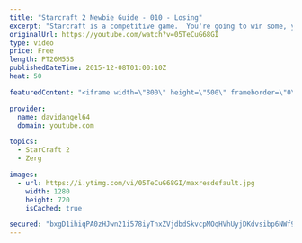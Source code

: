 ```yaml
---
title: "Starcraft 2 Newbie Guide - 010 - Losing"
excerpt: "Starcraft is a competitive game.  You're going to win some, you're going to lose some.  When you win a game, you feel good, and that's awesome.  But how do you react to losing a game?  How you react to losing in a competitive game like Starcraft 2 is an important consideration.  The biggest concept is"
originalUrl: https://youtube.com/watch?v=05TeCuG68GI
type: video
price: Free
length: PT26M55S
publishedDateTime: 2015-12-08T01:00:10Z
heat: 50

featuredContent: "<iframe width=\"800\" height=\"500\" frameborder=\"0\" src=\"https://www.youtube.com/embed/05TeCuG68GI\" allow=\"accelerometer; autoplay; encrypted-media; gyroscope; picture-in-picture\" allowfullscreen></iframe>"

provider:
  name: davidangel64
  domain: youtube.com

topics:
  - StarCraft 2
  - Zerg

images:
  - url: https://i.ytimg.com/vi/05TeCuG68GI/maxresdefault.jpg
    width: 1280
    height: 720
    isCached: true

secured: "bxgD1ihiqPA0zHJwn21i578iyTnxZVjdbdSkvcpMOqHVhUyjDKdvsibp6NWf9n2bggxnkOZTD3Bj76lDYtil7A5wauB/lZ66OO1ayfKIYed0+6PiLs36AkHQ+pcO/KbrDUI5BNPZ4TxebSEUPWTO50Ih3LsCvOJtLLP+XxhiDrTqvuQq32iJe2iHx0fb4B1IHuQa5Hkamk/bbMInDIN0YxnMy0M5QT1BlrB97rw7hdt0WoyqDd2s26uGu9OhFVPnJm7s/lEqANPbH+RagJLuDJwKKz/UttY3GQVhIc95XPE4r0YP1/+H29+12z4sC+IfX8RyXseqiqR5PH/TfotLmX9Wep4mUq6XbZYEwTBikX6CYX0prWsOYVxHwJKzk+s8L+nMzfLfpEgZBnGdKsKr5yKfNgusyEm++a7BEqYjnkw=;uBGtD+EMqjGFn6wNVQbCuw=="
---
```


